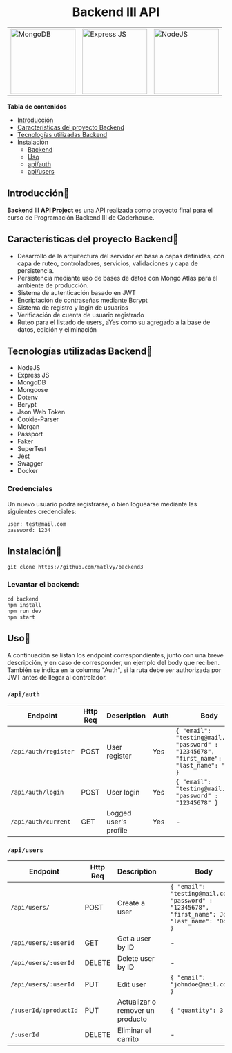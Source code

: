 <div align="center">

# Backend III API

<table class="no-border">
  <tr>
    <td><a href="https://github.com/aregtech/areg-sdk/actions/workflows/msbuild.yml" alt="MS Build"><img src="https://amsilabs.com/wp-content/uploads/2021/01/MongoDB-1.jpg" alt="MongoDB" style="width: 150px;"/></a></td>
    <td><a href="https://expressjs.com/es/"><img src="https://adware-technologies.s3.amazonaws.com/uploads/technology/thumbnail/20/express-js.png" alt="Express JS" style="width: 150px;"/></a></td>
        <td><a href="https://github.com/aregtech/areg-sdk/actions/workflows/codeql-analysis.yml"><img src="https://nodejs.org/static/images/logo.svg" alt="NodeJS" style="width: 150px;"/></a></td>
  </tr>
</table>
</div>

**Tabla de contenidos**

- [Introducción](#introducción)
- [Características del proyecto Backend](#características-del-proyecto-backend)
- [Tecnologías utilizadas Backend](#tecnologías-utilizadas-backend)
- [Instalación](#instalación)
  - [Backend](#levantar-el-backend)
  - [Uso](#uso)
  - [api/auth](#apiauth)
  - [api/users](#apiusers)

## Introducción📌

**Backend III API Project** es una API realizada como proyecto final para el curso de Programación Backend III de Coderhouse.

## Características del proyecto Backend📌

- Desarrollo de la arquitectura del servidor en base a capas definidas, con capa de ruteo, controladores, servicios, validaciones y capa de persistencia.
- Persistencia mediante uso de bases de datos con Mongo Atlas para el ambiente de producción.
- Sistema de autenticación basado en JWT
- Encriptación de contraseñas mediante Bcrypt
- Sistema de registro y login de usuarios
- Verificación de cuenta de usuario registrado
- Ruteo para el listado de users, aYes como su agregado a la base de datos, edición y eliminación

## Tecnologías utilizadas Backend📌

- NodeJS
- Express JS
- MongoDB
- Mongoose
- Dotenv
- Bcrypt
- Json Web Token
- Cookie-Parser
- Morgan
- Passport
- Faker
- SuperTest
- Jest
- Swagger
- Docker

### Credenciales

Un nuevo usuario podra registrarse, o bien loguearse mediante las siguientes credenciales:

```
user: test@mail.com
password: 1234
```

## Instalación📌

```
git clone https://github.com/matlvy/backend3

```

### Levantar el backend:

```
cd backend
npm install
npm run dev
npm start

```

## Uso📌

A continuación se listan los endpoint correspondientes, junto con una breve descripción, y en caso de corresponder, un ejemplo del body que reciben. También se indica en la columna "Auth", si la ruta debe ser authorizada por JWT antes de llegar al controlador.

### `/api/auth`

| Endpoint             | Http Req | Description           | Auth | Body                                                                                               |
| -------------------- | -------- | --------------------- | ---- | -------------------------------------------------------------------------------------------------- |
| `/api/auth/register` | POST     | User register         | Yes  | `{ "email": "testing@mail.com", "password" : "12345678", "first_name": John, "last_name": "Doe" }` |
| `/api/auth/login`    | POST     | User login            | Yes  | `{ "email": "testing@mail.com", "password" : "12345678" }`                                         |
| `/api/auth/current`  | GET      | Logged user's profile | Yes  | -                                                                                                  |

### `/api/users`

| Endpoint              | Http Req | Description                      |     | Body                                                                                               |
| --------------------- | -------- | -------------------------------- | --- | -------------------------------------------------------------------------------------------------- |
| `/api/users/`         | POST     | Create a user                    |     | `{ "email": "testing@mail.com", "password" : "12345678", "first_name": John, "last_name": "Doe" }` |
| `/api/users/:userId`  | GET      | Get a user by ID                 |     | -                                                                                                  |
| `/api/users/:userId`  | DELETE   | Delete user by ID                |     | -                                                                                                  |
| `/api/users/:userId`  | PUT      | Edit user                        |     | `{ "email": "johndoe@mail.com" }`                                                                  |
| `/:userId/:productId` | PUT      | Actualizar o remover un producto |     | `{ "quantity": 3 }`                                                                                |
| `/:userId`            | DELETE   | Eliminar el carrito              |     | -                                                                                                  |
